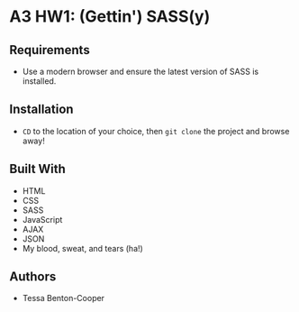 # A3 HW1: (Gettin') SASS(y)

## Requirements

- Use a modern browser and ensure the latest version of SASS is installed.

## Installation

- `CD` to the location of your choice, then `git clone` the project and browse away!

## Built With

- HTML
- CSS
- SASS
- JavaScript
- AJAX
- JSON
- My blood, sweat, and tears (ha!)

## Authors

- Tessa Benton-Cooper

